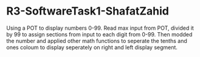 # R3-SoftwareTask1-ShafatZahid
Using a POT to display numbers 0-99. Read max input from POT, divided it by 99 to assign sections from input to each digit from 0-99. Then modded the number
and applied other math functions to seperate the tenths and ones coloum to display seperately on right and left display segment. 
